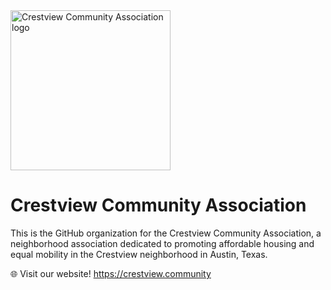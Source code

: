<img width="256" src="https://user-images.githubusercontent.com/19589006/235399845-6205f932-2c4e-4510-81d8-d170f7260e0c.png" alt="Crestview Community Association logo"/>

# Crestview Community Association

This is the GitHub organization for the Crestview Community Association, a neighborhood association dedicated to promoting affordable housing and equal mobility in the Crestview neighborhood in Austin, Texas.

🌐 Visit our website! https://crestview.community
